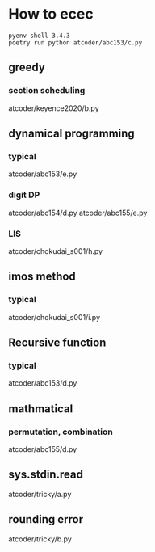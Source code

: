 # How to ecec
```
pyenv shell 3.4.3
poetry run python atcoder/abc153/c.py
```

## greedy
### section scheduling
atcoder/keyence2020/b.py

## dynamical programming
### typical
atcoder/abc153/e.py

### digit DP
atcoder/abc154/d.py
atcoder/abc155/e.py

### LIS
atcoder/chokudai_s001/h.py

## imos method
### typical
atcoder/chokudai_s001/i.py

## Recursive function
### typical
atcoder/abc153/d.py

## mathmatical
### permutation, combination
atcoder/abc155/d.py

## sys.stdin.read
atcoder/tricky/a.py

## rounding error
atcoder/tricky/b.py